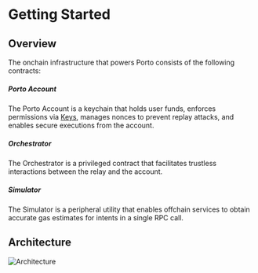 # Getting Started
## Overview 

The onchain infrastructure that powers Porto consists of the following contracts:

##### Porto Account
The Porto Account is a keychain that holds user funds, enforces permissions via [Keys](./account.md#keys), manages nonces to prevent replay attacks, and enables secure executions from the account.

##### Orchestrator
The Orchestrator is a privileged contract that facilitates trustless interactions between the relay and the account.

##### Simulator
The Simulator is a peripheral utility that enables offchain services to obtain accurate gas estimates for intents in a single RPC call.

## Architecture
![Architecture](/architecture.png)